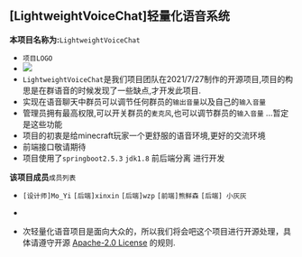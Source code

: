 ## [LightweightVoiceChat]轻量化语音系统

**本项目名称为:**`LightweightVoiceChat`
  - `项目LOGO`
  - ![](TransmitExperiment/LightweightVoiceChat---LOGO.png)
  - `LightweightVoiceChat`是我们项目团队在2021/7/27制作的开源项目,项目的构思是在群语音的时候发现了一些缺点,才开发此项目.
  - 实现在语音聊天中群员可以调节任何群员的`输出音量`以及自己的`输入音量`
  - 管理员拥有最高权限,可以开关群员的`麦克风`,也可以调节群员的`输入音量` ...暂定是这些功能
  - 项目的初衷是给minecraft玩家一个更舒服的语音环境,更好的交流环境
  - 前端接口敬请期待
  - 项目使用了`springboot2.5.3` `jdk1.8` 前后端分离 进行开发  

**该项目成员**`成员列表`
  - `[设计师]Mo_Yi`  `[后端]xinxin`  `[后端]wzp` `[前端]熊鲜森` `[后端] 小灰灰`
  - 

    
  - 次轻量化语音项目是面向大众的，所以我们将会吧这个项目进行开源处理，具体请遵守开源 [Apache-2.0 License](https://github.com/DIM-server/LightweightVoiceChat/blob/master/LICENSE) 的规则.
